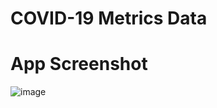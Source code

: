# COVID-19 Metrics Data

# App Screenshot
![image](https://user-images.githubusercontent.com/50941074/152219768-bc74ace0-cc9b-4d39-8377-8a49c3b937af.png)
